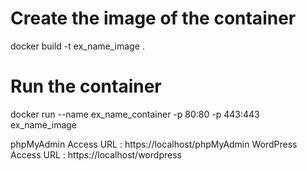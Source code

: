 # Create the image of the container
docker build -t ex_name_image .

# Run the container
docker run --name ex_name_container -p 80:80 -p 443:443 ex_name_image

phpMyAdmin Access URL : https://localhost/phpMyAdmin
WordPress Access URL : https://localhost/wordpress
